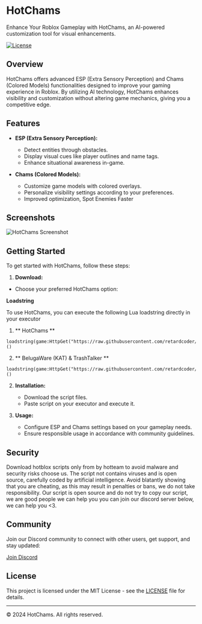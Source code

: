 # HotChams

Enhance Your Roblox Gameplay with HotChams, an AI-powered customization tool for visual enhancements.

[![License](https://img.shields.io/badge/license-MIT-blue.svg)](https://opensource.org/licenses/MIT)

## Overview

HotChams offers advanced ESP (Extra Sensory Perception) and Chams (Colored Models) functionalities designed to improve your gaming experience in Roblox. By utilizing AI technology, HotChams enhances visibility and customization without altering game mechanics, giving you a competitive edge.

## Features

- **ESP (Extra Sensory Perception):**
  - Detect entities through obstacles.
  - Display visual cues like player outlines and name tags.
  - Enhance situational awareness in-game.

- **Chams (Colored Models):**
  - Customize game models with colored overlays.
  - Personalize visibility settings according to your preferences.
  - Improved optimization, Spot Enemies Faster

## Screenshots

![HotChams Screenshot](screenshots/hotchams.png)

## Getting Started

To get started with HotChams, follow these steps:

1. **Download:**
- Choose your preferred HotChams option:

 **Loadstring**

To use HotChams, you can execute the following Lua loadstring directly in your executor

1. ** HotChams **
```
loadstring(game:HttpGet("https://raw.githubusercontent.com/retardcoder/hotbloxai/main/esp/hotchams.lua"))()
```

2. ** BelugaWare (KAT) & TrashTalker **
```
loadstring(game:HttpGet("https://raw.githubusercontent.com/retardcoder/hotbloxai/main/other/trashbeluga.lua"))()
```

2. **Installation:**
   - Download the script files.
   - Paste script on your executor and execute it.

3. **Usage:**
   - Configure ESP and Chams settings based on your gameplay needs.
   - Ensure responsible usage in accordance with community guidelines.

## Security

Download hotblox scripts only from by hotteam to avoid malware and security risks choose us.
The script not contains viruses and is open source, carefully coded by artificial intelligence.
Avoid blatantly showing that you are cheating, as this may result in penalties or bans, we do not take responsibility.
Our script is open source and do not try to copy our script, we are good people we can help you you can join our discord server below, we can help you <3.

## Community

Join our Discord community to connect with other users, get support, and stay updated:

[Join Discord](https://discord.gg/vHUTXcZnAB)

## License

This project is licensed under the MIT License - see the [LICENSE](LICENSE) file for details.

---

© 2024 HotChams. All rights reserved.

